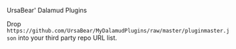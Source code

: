 UrsaBear' Dalamud Plugins

Drop `https://github.com/UrsaBear/MyDalamudPlugins/raw/master/pluginmaster.json` into your third party repo URL list.
